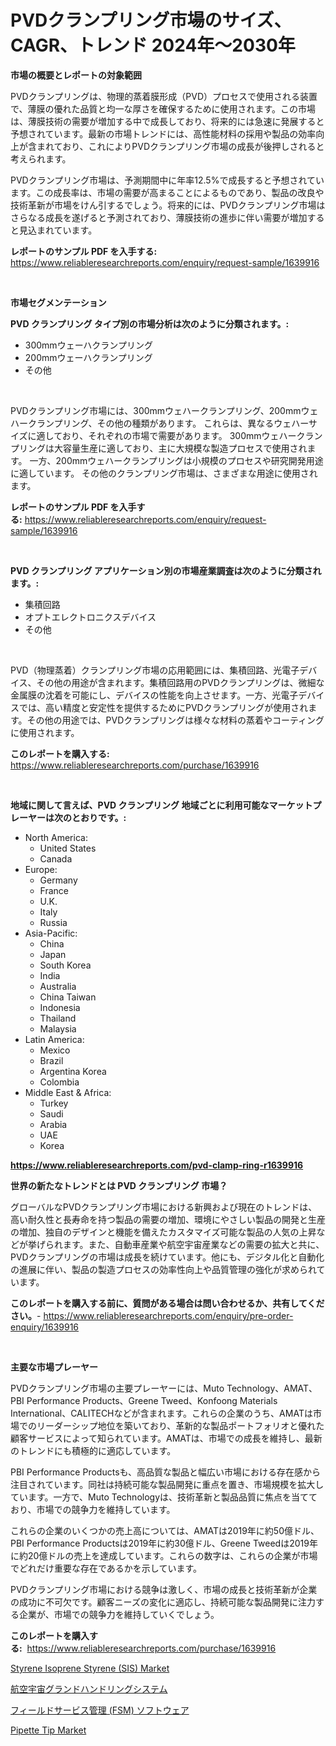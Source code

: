 <p><h1>PVDクランプリング市場のサイズ、CAGR、トレンド 2024年〜2030年</h1></p><p><strong>市場の概要とレポートの対象範囲</strong></p>
<p><p>PVDクランプリングは、物理的蒸着膜形成（PVD）プロセスで使用される装置で、薄膜の優れた品質と均一な厚さを確保するために使用されます。この市場は、薄膜技術の需要が増加する中で成長しており、将来的には急速に発展すると予想されています。最新の市場トレンドには、高性能材料の採用や製品の効率向上が含まれており、これによりPVDクランプリング市場の成長が後押しされると考えられます。</p><p>PVDクランプリング市場は、予測期間中に年率12.5%で成長すると予想されています。この成長率は、市場の需要が高まることによるものであり、製品の改良や技術革新が市場をけん引するでしょう。将来的には、PVDクランプリング市場はさらなる成長を遂げると予測されており、薄膜技術の進歩に伴い需要が増加すると見込まれています。</p></p>
<p><strong>レポートのサンプル PDF を入手する:</strong> <a href="https://www.reliableresearchreports.com/enquiry/request-sample/1639916">https://www.reliableresearchreports.com/enquiry/request-sample/1639916</a></p>
<p>&nbsp;</p>
<p><strong>市場セグメンテーション</strong></p>
<p><strong>PVD クランプリング タイプ別の市場分析は次のように分類されます。:</strong></p>
<p><ul><li>300mmウェーハクランプリング</li><li>200mmウェーハクランプリング</li><li>その他</li></ul></p>
<p>&nbsp;</p>
<p><p>PVDクランプリング市場には、300mmウェハークランプリング、200mmウェハークランプリング、その他の種類があります。 これらは、異なるウェハーサイズに適しており、それぞれの市場で需要があります。 300mmウェハークランプリングは大容量生産に適しており、主に大規模な製造プロセスで使用されます。 一方、200mmウェハークランプリングは小規模のプロセスや研究開発用途に適しています。 その他のクランプリング市場は、さまざまな用途に使用されます。</p></p>
<p><strong>レポートのサンプル PDF を入手する:</strong>&nbsp;<a href="https://www.reliableresearchreports.com/enquiry/request-sample/1639916">https://www.reliableresearchreports.com/enquiry/request-sample/1639916</a></p>
<p>&nbsp;</p>
<p><strong> PVD クランプリング アプリケーション別の市場産業調査は次のように分類されます。:</strong></p>
<p><ul><li>集積回路</li><li>オプトエレクトロニクスデバイス</li><li>その他</li></ul></p>
<p>&nbsp;</p>
<p><p>PVD（物理蒸着）クランプリング市場の応用範囲には、集積回路、光電子デバイス、その他の用途が含まれます。集積回路用のPVDクランプリングは、微細な金属膜の沈着を可能にし、デバイスの性能を向上させます。一方、光電子デバイスでは、高い精度と安定性を提供するためにPVDクランプリングが使用されます。その他の用途では、PVDクランプリングは様々な材料の蒸着やコーティングに使用されます。</p></p>
<p><strong>このレポートを購入する:</strong>&nbsp; <a href="https://www.reliableresearchreports.com/purchase/1639916">https://www.reliableresearchreports.com/purchase/1639916</a></p>
<p>&nbsp;</p>
<p><strong>地域に関して言えば、PVD クランプリング 地域ごとに利用可能なマーケットプレーヤーは次のとおりです。:</strong></p>
<p><ul>
    <li>
        North America:
        <ul>
            <li>United States</li>
            <li>Canada</li>
        </ul>
    </li>
    <li>
        Europe:
        <ul>
            <li>Germany</li>
            <li>France</li>
            <li>U.K.</li>
            <li>Italy</li>
            <li>Russia</li>
        </ul>
    </li>
    <li>
        Asia-Pacific:
        <ul>
            <li>China</li>
            <li>Japan</li>
            <li>South Korea</li>
            <li>India</li>
            <li>Australia</li>
            <li>China Taiwan</li>
            <li>Indonesia</li>
            <li>Thailand</li>
            <li>Malaysia</li>
        </ul>
    </li>
    <li>
        Latin America:
        <ul>
            <li>Mexico</li>
            <li>Brazil</li>
            <li>Argentina Korea</li>
            <li>Colombia</li>
        </ul>
    </li>
    <li>
        Middle East & Africa:
        <ul>
            <li>Turkey</li>
            <li>Saudi</li>
            <li>Arabia</li>
            <li>UAE</li>
            <li>Korea</li>
        </ul>
    </li>
    </ul></p>
<p><strong><a href="https://www.reliableresearchreports.com/pvd-clamp-ring-r1639916">https://www.reliableresearchreports.com/pvd-clamp-ring-r1639916</a></strong>&nbsp;</p>
<p><strong>世界の新たなトレンドとは PVD クランプリング 市場？</strong></p>
<p><p>グローバルなPVDクランプリング市場における新興および現在のトレンドは、高い耐久性と長寿命を持つ製品の需要の増加、環境にやさしい製品の開発と生産の増加、独自のデザインと機能を備えたカスタマイズ可能な製品の人気の上昇などが挙げられます。また、自動車産業や航空宇宙産業などの需要の拡大と共に、PVDクランプリングの市場は成長を続けています。他にも、デジタル化と自動化の進展に伴い、製品の製造プロセスの効率性向上や品質管理の強化が求められています。</p></p>
<p><strong>このレポートを購入する前に、質問がある場合は問い合わせるか、共有してください。</strong>- <a href="https://www.reliableresearchreports.com/enquiry/pre-order-enquiry/1639916">https://www.reliableresearchreports.com/enquiry/pre-order-enquiry/1639916</a></p>
<p>&nbsp;</p>
<p><strong>主要な市場プレーヤー</strong></p>
<p><p>PVDクランプリング市場の主要プレーヤーには、Muto Technology、AMAT、PBI Performance Products、Greene Tweed、Konfoong Materials International、CALITECHなどが含まれます。これらの企業のうち、AMATは市場でのリーダーシップ地位を築いており、革新的な製品ポートフォリオと優れた顧客サービスによって知られています。AMATは、市場での成長を維持し、最新のトレンドにも積極的に適応しています。</p><p>PBI Performance Productsも、高品質な製品と幅広い市場における存在感から注目されています。同社は持続可能な製品開発に重点を置き、市場規模を拡大しています。一方で、Muto Technologyは、技術革新と製品品質に焦点を当てており、市場での競争力を維持しています。</p><p>これらの企業のいくつかの売上高については、AMATは2019年に約50億ドル、PBI Performance Productsは2019年に約30億ドル、Greene Tweedは2019年に約20億ドルの売上を達成しています。これらの数字は、これらの企業が市場でどれだけ重要な存在であるかを示しています。</p><p>PVDクランプリング市場における競争は激しく、市場の成長と技術革新が企業の成功に不可欠です。顧客ニーズの変化に適応し、持続可能な製品開発に注力する企業が、市場での競争力を維持していくでしょう。</p></p>
<p><strong>このレポートを購入する:</strong>&nbsp;&nbsp;<a href="https://www.reliableresearchreports.com/purchase/1639916">https://www.reliableresearchreports.com/purchase/1639916</a></p>
<p><p><a href="https://github.com/SheilaBruen2023/Market-Research-Report-List-1/blob/main/styrene-isoprene-styrene-sis-market.md">Styrene Isoprene Styrene (SIS) Market</a></p><p><a href="https://github.com/GiovaniLeannon/Market-Research-Report-List-1/blob/main/780987484213.md">航空宇宙グランドハンドリングシステム</a></p><p><a href="https://github.com/SkylarDaniel70/Market-Research-Report-List-1/blob/main/980855484212.md">フィールドサービス管理 (FSM) ソフトウェア</a></p><p><a href="https://github.com/marthawweekle/Market-Research-Report-List-1/blob/main/pipette-tip-market.md">Pipette Tip Market</a></p></p>